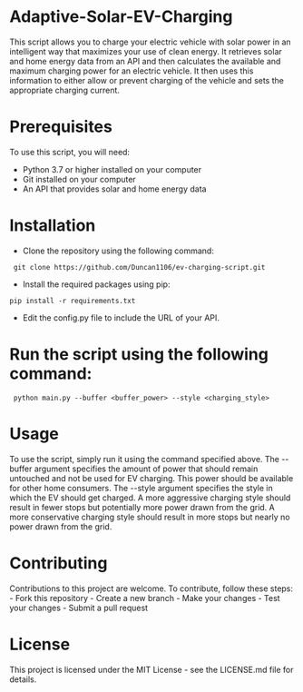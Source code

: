 # Adaptive-Solar-EV-Charging

This script allows you to charge your electric vehicle with solar power in an intelligent way that maximizes your use of clean energy. It retrieves solar and home energy data from an API and then calculates the available and maximum charging power for an electric vehicle. It then uses this information to either allow or prevent charging of the vehicle and sets the appropriate charging current.

 # Prerequisites
  To use this script, you will need:

   - Python 3.7 or higher installed on your computer
   - Git installed on your computer
   - An API that provides solar and home energy data
 # Installation
  - Clone the repository using the following command:
  ```
   git clone https://github.com/Duncan1106/ev-charging-script.git
  ```
  - Install the required packages using pip:
  ``` 
  pip install -r requirements.txt
  ```
  - Edit the config.py file to include the URL of your API.

 # Run the script using the following command:
  ```
   python main.py --buffer <buffer_power> --style <charging_style>
  ```
  
 # Usage
   To use the script, simply run it using the command specified above. The --buffer argument specifies the amount of power that should remain untouched and not be used  for EV charging. This power should be available for other home consumers. The --style argument specifies the style in which the EV should get charged. A more aggressive charging style should result in fewer stops but potentially more power drawn from the grid. A more conservative charging style should result in more stops but nearly no power drawn from the grid.

 # Contributing
  Contributions to this project are welcome. To contribute, follow these steps:
    - Fork this repository
    - Create a new branch
    - Make your changes
    - Test your changes
    - Submit a pull request

 # License
  This project is licensed under the MIT License - see the LICENSE.md file for details.

